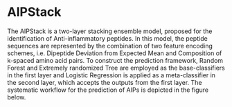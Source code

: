 # AIPStack
The AIPStack is a two-layer stacking ensemble model, proposed for the identification of Anti-inflammatory peptides. In this model, the peptide sequences are represented by the combination of two feature encoding schemes, i.e. Dipeptide Deviation from Expected Mean and Composition of k-spaced amino acid pairs. To construct the prediction framework, Random Forest and Extremely randomized Tree are employed as the base-classifiers in the first layer and Logistic Regression is applied as a meta-classifier in the second layer, which accepts the outputs from the first layer. The systematic workflow for the prediction of AIPs is depicted in the figure below.
